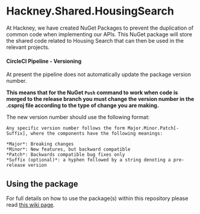 # Hackney.Shared.HousingSearch
At Hackney, we have created NuGet Packages to prevent the duplication of common code when implementing our APIs.
This NuGet package will store the shared code related to Housing Search that can then be used in the relevant projects. 

#### CircleCI Pipeline - Versioning
At present the pipeline does not automatically update the package version number.

**This means that for the NuGet `Push` command to work when code is merged to the release branch 
you must change the version number in the .csproj file according to the type of change you are making.**

The new version number should use the following format:

    Any specific version number follows the form Major.Minor.Patch[-Suffix], where the components have the following meanings:

    *Major*: Breaking changes
    *Minor*: New features, but backward compatible
    *Patch*: Backwards compatible bug fixes only
    *Suffix (optional)*: a hyphen followed by a string denoting a pre-release version

## Using the package
For full details on how to use the package(s) within this repository please read 
[this wiki page](https://github.com/LBHackney-IT/lbh-core/wiki/Using-the-package(s)-from-the-Hackney.Core-repository).